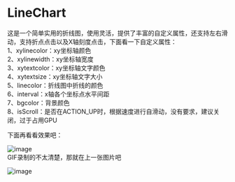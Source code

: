 # LineChart
这是一个简单实用的折线图，使用灵活，提供了丰富的自定义属性，还支持左右滑动，支持折点点击以及X轴刻度点击，下面看一下自定义属性：  
1、xylinecolor：xy坐标轴颜色  
2、xylinewidth：xy坐标轴宽度    
3、xytextcolor：xy坐标轴文字颜色   
4、xytextsize：xy坐标轴文字大小   
5、linecolor：折线图中折线的颜色   
6、interval：x轴各个坐标点水平间距   
7、bgcolor：背景颜色  
8、isScroll：是否在ACTION_UP时，根据速度进行自滑动，没有要求，建议关闭，过于占用GPU  

下面再看看效果吧：   

![image](https://github.com/xiaoyunfei/LineChart/blob/master/img/gif_20161215_141019.gif)   
GIF录制的不太清楚，那就在上一张图片吧    

![image](https://github.com/xiaoyunfei/LineChart/blob/master/img/img.jpg)
